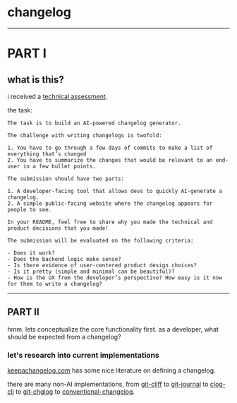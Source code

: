 # changelog

___
# PART I

## what is this?

i received a [technical assessment](https://greptile.notion.site/Greptile-Software-Engineer-Interview-Project-5f64dde912614a43983a8dae539f5bea).

the task:

```
The task is to build an AI-powered changelog generator. 

The challenge with writing changelogs is twofold:

1. You have to go through a few days of commits to make a list of everything that’s changed
2. You have to summarize the changes that would be relevant to an end-user in a few bullet points.

The submission should have two parts:

1. A developer-facing tool that allows devs to quickly AI-generate a changelog.
2. A simple public-facing website where the changelog appears for people to see.

In your README, feel free to share why you made the technical and product decisions that you made! 

The submission will be evaluated on the following criteria:

- Does it work?
- Does the backend logic make sense?
- Is there evidence of user-centered product design choices?
- Is it pretty (simple and minimal can be beautiful)?
- How is the UX from the developer’s perspective? How easy is it now for them to write a changelog?
```

___
## PART II


hmm. lets conceptualize the core functionality first. as a developer, what should be expected from a changelog?

### let's research into current implementations

[keepachangelog.com](https://keepachangelog.com/en/1.1.0/) has some nice literature on defining a changelog.

there are many non-AI implementations, from [git-cliff](https://github.com/orhun/git-cliff) to [git-journal](https://github.com/saschagrunert/git-journal) to [clog-cli](https://github.com/clog-tool/clog-cli) to [git-chglog](https://github.com/git-chglog/git-chglog) to [conventional-changelog](https://github.com/conventional-changelog/conventional-changelog).